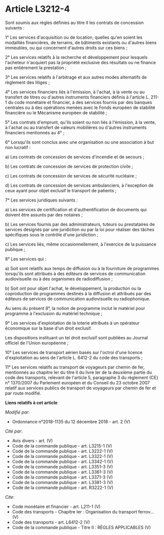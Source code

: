 # Article L3212-4

Sont soumis aux règles définies au titre II les contrats de concession suivants : 

1° Les services d'acquisition ou de location, quelles qu'en soient les modalités financières, de terrains, de bâtiments
existants ou d'autres biens immeubles, ou qui concernent d'autres droits sur ces biens ; 

2° Les services relatifs à la recherche et développement pour lesquels l'acheteur n'acquiert pas la propriété exclusive des
résultats ou ne finance pas entièrement la prestation ; 

3° Les services relatifs à l'arbitrage et aux autres modes alternatifs de règlement des litiges ; 

4° Les services financiers liés à l'émission, à l'achat, à la vente ou au transfert de titres ou d'autres instruments
financiers définis à l'article L. 211-1 du code monétaire et financier, à des services fournis par des banques centrales ou à
des opérations menées avec le Fonds européen de stabilité financière ou le Mécanisme européen de stabilité ; 

5° Les contrats d'emprunt, qu'ils soient ou non liés à l'émission, à la vente, à l'achat ou au transfert de valeurs
mobilières ou d'autres instruments financiers mentionnés au 4° ; 

6° Lorsqu'ils sont conclus avec une organisation ou une association à but non lucratif : 

a) Les contrats de concession de services d'incendie et de secours ; 

b) Les contrats de concession de services de protection civile ; 

c) Les contrats de concession de services de sécurité nucléaire ; 

d) Les contrats de concession de services ambulanciers, à l'exception de ceux ayant pour objet exclusif le transport de
patients ; 

7° Les services juridiques suivants : 

a) Les services de certification et d'authentification de documents qui doivent être assurés par des notaires ; 

b) Les services fournis par des administrateurs, tuteurs ou prestataires de services désignés par une juridiction ou par la
loi pour réaliser des tâches spécifiques sous le contrôle d'une juridiction ; 

c) Les services liés, même occasionnellement, à l'exercice de la puissance publique ; 

8° Les services qui : 

a) Soit sont relatifs aux temps de diffusion ou à la fourniture de programmes lorsqu'ils sont attribués à des éditeurs de
services de communication audiovisuelle ou à des organismes de radiodiffusion ; 

b) Soit ont pour objet l'achat, le développement, la production ou la coproduction de programmes destinés à la diffusion et
attribués par des éditeurs de services de communication audiovisuelle ou radiophonique. 

Au sens du présent 8°, la notion de programme inclut le matériel pour programme à l'exclusion du matériel technique ; 

9° Les services d'exploitation de la loterie attribués à un opérateur économique sur la base d'un droit exclusif. 

Les dispositions instituant un tel droit exclusif sont publiées au Journal officiel de l'Union européenne ; 

10° Les services de transport aérien basés sur l'octroi d'une licence d'exploitation au sens de l'article L. 6412-2 du code
des transports ; 

11° Les services relatifs au transport de voyageurs par chemin de fer, mentionnés au chapitre Ier du titre II du livre Ier de
la deuxième partie du code des transports, relevant de l'article 5, paragraphe 3 du règlement (CE) n° 1370/2007 du Parlement
européen et du Conseil du 23 octobre 2007 relatif aux services publics de transport de voyageurs par chemin de fer et par
route modifié.

**Liens relatifs à cet article**

_Modifié par_:

  - Ordonnance n°2018-1135 du 12 décembre 2018 - art. 2 (V)

_Cité par_:

  - Avis divers - art. (V)
  - Code de la commande publique - art. L3215-1 (V)
  - Code de la commande publique - art. L3222-1 (V)
  - Code de la commande publique - art. L3322-1 (V)
  - Code de la commande publique - art. L3342-1 (V)
  - Code de la commande publique - art. L3351-3 (V)
  - Code de la commande publique - art. L3361-3 (V)
  - Code de la commande publique - art. L3371-3 (V)
  - Code de la commande publique - art. L3381-3 (V)
  - Code de la commande publique - art. R3222-1 (V)

_Cite_:

  - Code monétaire et financier - art. L211-1 (V)
  - Code des transports -  Chapitre Ier : Organisation du transport ferrov... (V)
  - Code des transports - art. L6412-2 (V)
  - Code de la commande publique -  Titre II : RÈGLES APPLICABLES (V)
